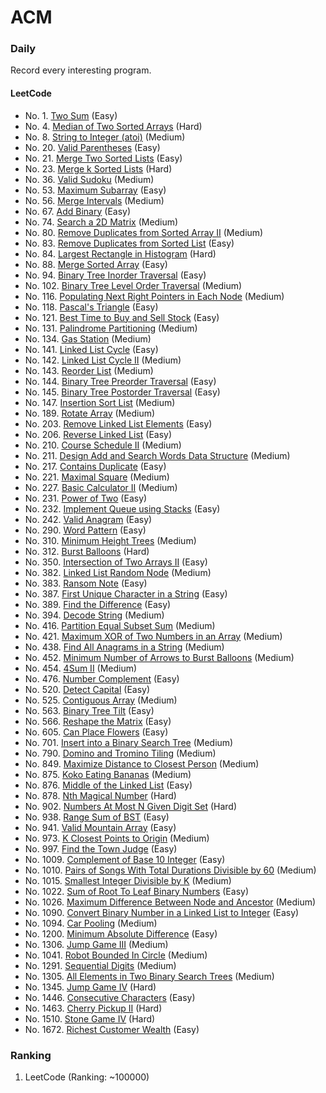 # ACM

### Daily
Record every interesting program.

#### LeetCode
- No. 1. [Two Sum](cc/vector/twoSum.cc) (Easy)
- No. 4. [Median of Two Sorted Arrays](cc/binary_search/findMedianSortedArrays.h) (Hard)
- No. 8. [String to Integer (atoi)](cc/str/myAtoi.cc) (Medium)
- No. 20. [Valid Parentheses](cc/stack/isValid.cc) (Easy)
- No. 21. [Merge Two Sorted Lists](cc/ll/mergeTwoListsv.cc) (Easy)
- No. 23. [Merge k Sorted Lists](cc/ll/mergeKLists.h) (Hard)
- No. 36. [Valid Sudoku](cc/array/isValidSudoku.cc) (Medium)
- No. 53. [Maximum Subarray](cc/array/maxSubArray.cc) (Easy)
- No. 56. [Merge Intervals](cc/vector/mergeIntervals.cc) (Medium)
- No. 67. [Add Binary](cc/bitwise/addBinary.cc) (Easy)
- No. 74. [Search a 2D Matrix](cc/array/searchMatrix.cc) (Medium)
- No. 80. [Remove Duplicates from Sorted Array II](cc/deduplicate/removeDuplicates.cc) (Medium)
- No. 83. [Remove Duplicates from Sorted List](cc/ll/deleteDuplicates.cc) (Easy)
- No. 84. [Largest Rectangle in Histogram](cc/stack/largestRectangleArea.cc) (Hard)
- No. 88. [Merge Sorted Array](cc/vector/merge.cc) (Easy)
- No. 94. [Binary Tree Inorder Traversal](cc/tree/inorderTraversal.cc) (Easy)
- No. 102. [Binary Tree Level Order Traversal](cc/tree/levelOrder.cc) (Medium)
- No. 116. [Populating Next Right Pointers in Each Node]() (Medium)
- No. 118. [Pascal's Triangle](cc/vector/generate.cc) (Easy)
- No. 121. [Best Time to Buy and Sell Stock](cc/vector/maxProfit.cc) (Easy)
- No. 131. [Palindrome Partitioning](cc/dp/partition.cc) (Medium)
- No. 134. [Gas Station](cc/math/canCompleteCircuit.cc) (Medium)
- No. 141. [Linked List Cycle](cc/ll/hasCycle.cc) (Easy)
- No. 142. [Linked List Cycle II](cc/ll/detectCycle.cc) (Medium)
- No. 143. [Reorder List](cc/ll/reorderList.cc) (Medium)
- No. 144. [Binary Tree Preorder Traversal](cc/tree/traversal.cc) (Easy)
- No. 145. [Binary Tree Postorder Traversal](cc/tree/postorderTraversal.cc) (Easy)
- No. 147. [Insertion Sort List](cc/ll/insertionSortList.cc) (Medium)
- No. 189. [Rotate Array](cc/array/rotate.h) (Medium)
- No. 203. [Remove Linked List Elements](cc/ll/removeElements.cc) (Easy)
- No. 206. [Reverse Linked List](cc/ll/reverseList.cc) (Easy)
- No. 210. [Course Schedule II](cc/graph/findOrder.cc) (Medium)
- No. 211. [Design Add and Search Words Data Structure](cc/str/WordDictionary.h) (Medium)
- No. 217. [Contains Duplicate](cc/map/containsDuplicate.cc) (Easy)
- No. 221. [Maximal Square](cc/dp/maximalSquare.cc) (Medium)
- No. 227. [Basic Calculator II](cc/stack/calculate.cc) (Medium)
- No. 231. [Power of Two](cc/math/isPowerOfTwo.cc) (Easy)
- No. 232. [Implement Queue using Stacks](cc/stack/MyQueue.h) (Easy)
- No. 242. [Valid Anagram](cc/str/isAnagram.cc) (Easy)
- No. 290. [Word Pattern](cc/str/wordPattern.cc) (Easy)
- No. 310. [Minimum Height Trees](cc/tree/findMinHeightTrees.cc) (Medium)
- No. 312. [Burst Balloons](cc/dp/maxCoins.cc) (Hard)
- No. 350. [Intersection of Two Arrays II](cc/map/intersect.cc) (Easy)
- No. 382. [Linked List Random Node](cc/ll/getRandom.cc) (Medium)
- No. 383. [Ransom Note](cc/str/canConstruct.cc) (Easy)
- No. 387. [First Unique Character in a String](cc/str/firstUniqChar.cc) (Easy)
- No. 389. [Find the Difference](cc/str/findTheDifference.h) (Easy)
- No. 394. [Decode String](cc/stack/calculate.cc) (Medium)
- No. 416. [Partition Equal Subset Sum](cc/dp/canPartition.cc) (Medium)
- No. 421. [Maximum XOR of Two Numbers in an Array](cc/math/maxXOR.cc) (Medium)
- No. 438. [Find All Anagrams in a String](cc/sliding_window/findAnagrams.h) (Medium)
- No. 452. [Minimum Number of Arrows to Burst Balloons](cc/sort/findMinArrowShots.cc) (Medium)
- No. 454. [4Sum II](cc/two_sum/fourSumCount.h) (Medium)
- No. 476. [Number Complement](cc/math/findComplement.cc) (Easy)
- No. 520. [Detect Capital](cc/str/detectCapitalUse.cc) (Easy)
- No. 525. [Contiguous Array](cc/array/findMaxLength.h) (Medium)
- No. 563. [Binary Tree Tilt](cc/tree/findTilt.cc) (Easy)
- No. 566. [Reshape the Matrix](cc/vector/matrixReshape.cc) (Easy)
- No. 605. [Can Place Flowers](cc/vector/canPlaceFlowers.cc) (Easy)
- No. 701. [Insert into a Binary Search Tree](cc/tree/insertIntoBST.cc) (Medium)
- No. 790. [Domino and Tromino Tiling](cc/vector/numTilings.cc) (Medium)
- No. 849. [Maximize Distance to Closest Person](java/ll/MaxDistToClosest.java) (Medium)
- No. 875. [Koko Eating Bananas](cc/binary_search/minEatingSpeed.cc) (Medium)
- No. 876. [Middle of the Linked List](cc/ll/middleNode.cc) (Easy)
- No. 878. [Nth Magical Number](cc/math/nthMagicalNumber.cc) (Hard)
- No. 902. [Numbers At Most N Given Digit Set](cc/dp/atMostNGivenDigitSet.cc) (Hard)
- No. 938. [Range Sum of BST](cc/tree/rangeSumBST.cc) (Easy)
- No. 941. [Valid Mountain Array](cc/vector/validMountainArray.cc) (Easy)
- No. 973. [K Closest Points to Origin](cc/heap/kClosest.cc) (Medium)
- No. 997. [Find the Town Judge](cc/vector/findJudge.cc) (Easy)
- No. 1009. [Complement of Base 10 Integer](cc/bitwise/bitwiseComplement.cc) (Easy)
- No. 1010. [Pairs of Songs With Total Durations Divisible by 60](cc/map/numPairsDivisibleBy60.cc) (Medium)
- No. 1015. [Smallest Integer Divisible by K](cc/math/smallestRepunitDivByK.cc) (Medium)
- No. 1022. [Sum of Root To Leaf Binary Numbers](cc/tree/sumRootToLeaf.cc) (Easy)
- No. 1026. [Maximum Difference Between Node and Ancestor](cc/tree/maxAncestorDiff.cc) (Medium)
- No. 1090. [Convert Binary Number in a Linked List to Integer](cc/math/getDecimalValue.cc) (Easy)
- No. 1094. [Car Pooling](cc/vector/carPooling.cc) (Medium)
- No. 1200. [Minimum Absolute Difference](cc/sort/minimumAbsDifference.cc) (Easy)
- No. 1306. [Jump Game III](cc/dp/canReach.cc) (Medium)
- No. 1041. [Robot Bounded In Circle](cc/math/isRobotBounded.cc) (Medium)
- No. 1291. [Sequential Digits](cc/str/sequentialDigits.cc) (Medium)
- No. 1305. [All Elements in Two Binary Search Trees](cc/stack/getAllElements.cc) (Medium)
- No. 1345. [Jump Game IV](java/graph/MinJumps.java) (Hard)
- No. 1446. [Consecutive Characters](cc/str/maxPower.cc) (Easy)
- No. 1463. [Cherry Pickup II](cc/dp/cherryPickup.cc) (Hard)
- No. 1510. [Stone Game IV](cc/dp/winnerSquareGame.cc) (Hard)
- No. 1672. [Richest Customer Wealth](cc/array/maximumWealth.h) (Easy)

### Ranking
1. LeetCode (Ranking: ~100000)
